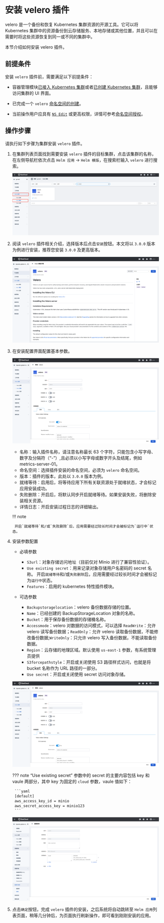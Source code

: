 # 安装 velero 插件

velero 是一个备份和恢复 Kubernetes 集群资源的开源工具。它可以将 Kubernetes 集群中的资源备份到云存储服务、本地存储或其他位置，并且可以在需要时将这些资源恢复到同一或不同的集群中。

本节介绍如何安装 velero 插件。 

## 前提条件

安装 `velero` 插件前，需要满足以下前提条件：

- 容器管理模块[已接入 Kubernetes 集群](../clusters/integrate-cluster.md)或者[已创建 Kubernetes 集群](../clusters/create-cluster.md)，且能够访问集群的 UI 界面。

- 已完成一个 `velero` [命名空间的创建](../namespaces/createns.md)。

- 当前操作用户应具有 [`NS Edit`](../permissions/permission-brief.md#ns-edit) 或更高权限，详情可参考[命名空间授权](../namespaces/createns.md)。

## 操作步骤

请执行如下步骤为集群安装 `velero` 插件。

1. 在集群列表页面找到需要安装 `velero` 插件的目标集群，点击该集群的名称，在左侧导航栏依次点击 `Helm 应用` -> `Helm 模版`，在搜索栏输入 `velero` 进行搜索。

    ![备份恢复](../../images/backup1.png)

2. 阅读 `velero` 插件相关介绍，选择版本后点击`安装`按钮。本文将以 `3.0.0` 版本为例进行安装，推荐您安装 `3.0.0` 及更高版本。

    ![备份恢复](../../images/backup2.png)

3. 在安装配置界面配置基本参数。

    ![备份恢复](../../images/backup3.png)

    - 名称：输入插件名称，请注意名称最长 63 个字符，只能包含小写字母、数字及分隔符（“-”）,且必须以小写字母或数字开头及结尾，例如 metrics-server-01。
    - 命名空间：选择插件安装的命名空间，必须为 `velero` 命名空间。
    - 版本：插件的版本，此处以 `3.0.0` 版本为例。
    - 就绪等待：启用后，将等待应用下所有关联资源处于就绪状态，才会标记应用安装成功。
    - 失败删除：开启后，将默认同步开启就绪等待。如果安装失败，将删除安装相关资源。
    - 详情日志：开启安装过程日志的详细输出。

    !!! note

        开启`就绪等待`和/或`失败删除`后，应用需要经过较长时间才会被标记为`运行中`状态。

4. 安装参数配置

    - 必填参数

        - `S3url`：对象存储访问地址（目前仅对 Minio 进行了兼容性验证）。
        - `Use existing secret`：用来记录对象存储用户名密码的 secret 名称。
        开启`就绪等待`和/或`失败删除`后，应用需要经过较长时间才会被标记为`运行中`状态。
        - `Features`：启用的 kubernetes 特性插件模块。

    - 可选参数

        - `Backupstoragelocation`：velero 备份数据存储的位置。
        - `Name`：已经创建的 BackupStorageLocation 对象的名称。
        - `Bucket`：用于保存备份数据的存储桶名称。
        - `Accessmode`：velero 对数据的访问模式，可以选择 `ReadWrite`：允许 velero 读写备份数据；`ReadOnly`：允许 velero 读取备份数据，不能修改备份数据;`WriteOnly`：只允许 velero 写入备份数据，不能读取备份数据。
        - `Region`：云存储的地理区域。默认使用 `us-east-1` 参数，有系统管理员提供
        - `S3forcepathstyle`：开启或关闭使用 S3 路径样式访问，也就是将 bucket 名称作为 URL 路径的一部分。
        - `Use secret`：开启或关闭使用 secret 访问对象存储。

    ![备份恢复](../../images/backup4.png)

    ??? note “Use existing secret” 参数中的 secret 的主要内容包括 key 和 vaule 两部分，其中 key 为固定的 `cloud` 参数，vaule 值如下：

        ```yaml
        [default]
        aws_access_key_id = minio
        aws_secret_access_key = minio123
        ```

    ![备份恢复](../../images/backup5.png)

5. 点击`确定`按钮，完成 `velero` 插件的安装，之后系统将自动跳转至 `Helm 应用`列表页面，稍等几分钟后，为页面执行刷新操作，即可看到刚刚安装的应用。